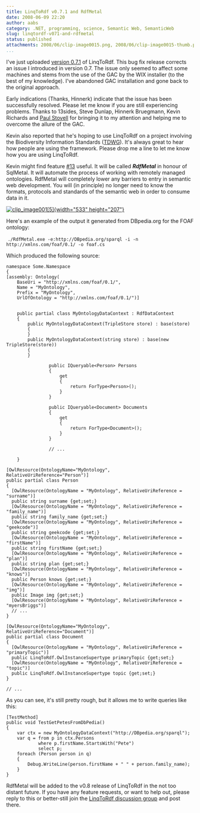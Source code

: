 ```yaml
---
title: LinqToRdf v0.7.1 and RdfMetal
date: 2008-06-09 22:20
author: aabs
category: .NET, programming, science, Semantic Web, SemanticWeb
slug: linqtordf-v071-and-rdfmetal
status: published
attachments: 2008/06/clip-image0015.png, 2008/06/clip-image0015-thumb.png
...
```


I've just uploaded [version 0.7.1](http://linqtordf.googlecode.com/files/LinqToRdf-0.7.1.msi) of LinqToRdf. This bug fix release corrects an issue I introduced in version 0.7. The issue only seemed to affect some machines and stems from the use of the GAC by the WIX installer (to the best of my knowledge). I've abandoned GAC installation and gone back to the original approach.

Early indications (Thanks, Hinnerk) indicate that the issue has been successfully resolved. Please let me know if you are still experiencing problems. Thanks to 13sides, Steve Dunlap, Hinnerk Bruegmann, Kevin Richards and [Paul Stovell](http://www.paulstovell.com/blog/) for bringing it to my attention and helping me to overcome the allure of the GAC.

Kevin also reported that he's hoping to use LinqToRdf on a project involving the Biodiversity Information Standards ([TDWG](http://www.tdwg.org/)). It's always great to hear how people are using the framework. Please drop me a line to let me know how you are using LinqToRdf.

Kevin might find feature [\#13](http://code.google.com/p/linqtordf/issues/detail?id=13&colspec=ID%20Type%20Summary%20Priority) useful. It will be called ***RdfMetal*** in honour of SqlMetal. It will automate the process of working with remotely managed ontologies. RdfMetal will completely lower any barriers to entry in semantic web development. You will (in principle) no longer need to know the formats, protocols and standards of the semantic web in order to consume data in it.

[![clip\_image001\[5\]]({static}2008/06/clip-image0015-thumb.png){width="533" height="207"}]({static}2008/06/clip-image0015.png)

Here's an example of the output it generated from DBpedia.org for the FOAF ontology:

 `./RdfMetal.exe -e:http://DBpedia.org/sparql -i -n http://xmlns.com/foaf/0.1/ -o foaf.cs`

Which produced the following source:

    namespace Some.Namespace
    {
    [assembly: Ontology(
        BaseUri = "http://xmlns.com/foaf/0.1/",
        Name = "MyOntology",
        Prefix = "MyOntology",
        UrlOfOntology = "http://xmlns.com/foaf/0.1/")]


        public partial class MyOntologyDataContext : RdfDataContext
        {
            public MyOntologyDataContext(TripleStore store) : base(store)
            {
            }
            public MyOntologyDataContext(string store) : base(new TripleStore(store))
            {
            }

                    public IQueryable<Person> Persons
                    {
                        get
                        {
                            return ForType<Person>();
                        }
                    }
            
                    public IQueryable<Document> Documents
                    {
                        get
                        {
                            return ForType<Document>();
                        }
                    }
            
                    // ...        

        }

    [OwlResource(OntologyName="MyOntology", RelativeUriReference="Person")]
    public partial class Person
    {
      [OwlResource(OntologyName = "MyOntology", RelativeUriReference = "surname")]
      public string surname {get;set;}
      [OwlResource(OntologyName = "MyOntology", RelativeUriReference = "family_name")]
      public string family_name {get;set;}
      [OwlResource(OntologyName = "MyOntology", RelativeUriReference = "geekcode")]
      public string geekcode {get;set;}
      [OwlResource(OntologyName = "MyOntology", RelativeUriReference = "firstName")]
      public string firstName {get;set;}
      [OwlResource(OntologyName = "MyOntology", RelativeUriReference = "plan")]
      public string plan {get;set;}
      [OwlResource(OntologyName = "MyOntology", RelativeUriReference = "knows")]
      public Person knows {get;set;}
      [OwlResource(OntologyName = "MyOntology", RelativeUriReference = "img")]
      public Image img {get;set;}
      [OwlResource(OntologyName = "MyOntology", RelativeUriReference = "myersBriggs")]
      // ...
    }

    [OwlResource(OntologyName="MyOntology", RelativeUriReference="Document")]
    public partial class Document
    {
      [OwlResource(OntologyName = "MyOntology", RelativeUriReference = "primaryTopic")]
      public LinqToRdf.OwlInstanceSupertype primaryTopic {get;set;}
      [OwlResource(OntologyName = "MyOntology", RelativeUriReference = "topic")]
      public LinqToRdf.OwlInstanceSupertype topic {get;set;}
    }

    // ...

As you can see, it's still pretty rough, but it allows me to write queries like this:

    [TestMethod]
    public void TestGetPetesFromDbPedia()
    {
        var ctx = new MyOntologyDataContext("http://DBpedia.org/sparql");
        var q = from p in ctx.Persons 
                where p.firstName.StartsWith("Pete")
                select p;
        foreach (Person person in q)
        {
            Debug.WriteLine(person.firstName + " " + person.family_name);
        }
    }

[](http://11011.net/software/vspaste)[](http://11011.net/software/vspaste)

RdfMetal will be added to the v0.8 release of LinqToRdf in the not too distant future. If you have any feature requests, or want to help out, please reply to this or better-still join the [LinqToRdf discussion group](http://groups.google.com/group/linqtordf-discuss) and post there.
